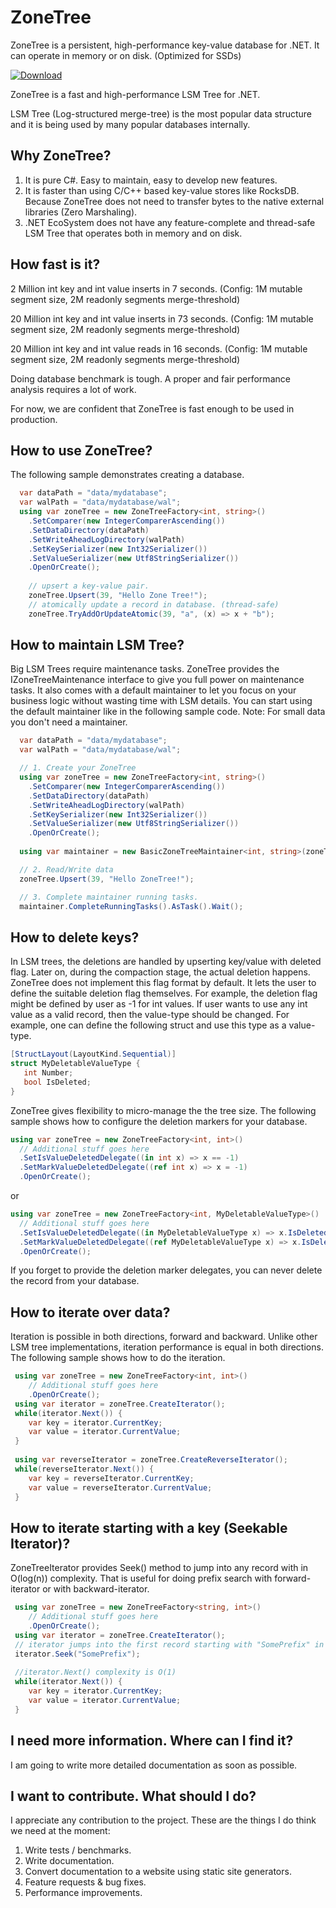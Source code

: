 # ZoneTree
ZoneTree is a persistent, high-performance key-value database for .NET.
It can operate in memory or on disk. (Optimized for SSDs)

[![Download](https://img.shields.io/badge/download-ZoneTree-blue)](https://www.nuget.org/packages/ZoneTree/)

ZoneTree is a fast and high-performance LSM Tree for .NET. 

LSM Tree (Log-structured merge-tree) is the most popular data structure and it is being used by many popular databases internally.

## Why ZoneTree?
1. It is pure C#. Easy to maintain, easy to develop new features.
2. It is faster than using C/C++ based key-value stores like RocksDB. Because ZoneTree does not need to transfer bytes to the native external libraries (Zero Marshaling).
3. .NET EcoSystem does not have any feature-complete and thread-safe LSM Tree that operates both in memory and on disk.

## How fast is it?

2 Million int key and int value inserts in 7 seconds. (Config: 1M mutable segment size, 2M readonly segments merge-threshold)

20 Million int key and int value inserts in 73 seconds. (Config: 1M mutable segment size, 2M readonly segments merge-threshold)

20 Million int key and int value reads in 16 seconds. (Config: 1M mutable segment size, 2M readonly segments merge-threshold)

Doing database benchmark is tough. A proper and fair performance analysis requires a lot of work. 

For now, we are confident that ZoneTree is fast enough to be used in production.

## How to use ZoneTree?

The following sample demonstrates creating a database.
```c#
  var dataPath = "data/mydatabase";
  var walPath = "data/mydatabase/wal";
  using var zoneTree = new ZoneTreeFactory<int, string>()
    .SetComparer(new IntegerComparerAscending())
    .SetDataDirectory(dataPath)
    .SetWriteAheadLogDirectory(walPath)
    .SetKeySerializer(new Int32Serializer())
    .SetValueSerializer(new Utf8StringSerializer())
    .OpenOrCreate();
    
    // upsert a key-value pair.
    zoneTree.Upsert(39, "Hello Zone Tree!");
    // atomically update a record in database. (thread-safe)
    zoneTree.TryAddOrUpdateAtomic(39, "a", (x) => x + "b");
```
## How to maintain LSM Tree?
Big LSM Trees require maintenance tasks. ZoneTree provides the IZoneTreeMaintenance interface to give you full power on maintenance tasks.
It also comes with a default maintainer to let you focus on your business logic without wasting time with LSM details.
You can start using the default maintainer like in the following sample code.
Note: For small data you don't need a maintainer.
```c#
  var dataPath = "data/mydatabase";
  var walPath = "data/mydatabase/wal";

  // 1. Create your ZoneTree
  using var zoneTree = new ZoneTreeFactory<int, string>()
    .SetComparer(new IntegerComparerAscending())
    .SetDataDirectory(dataPath)
    .SetWriteAheadLogDirectory(walPath)
    .SetKeySerializer(new Int32Serializer())
    .SetValueSerializer(new Utf8StringSerializer())
    .OpenOrCreate();
 
  using var maintainer = new BasicZoneTreeMaintainer<int, string>(zoneTree);

  // 2. Read/Write data
  zoneTree.Upsert(39, "Hello ZoneTree!");

  // 3. Complete maintainer running tasks.
  maintainer.CompleteRunningTasks().AsTask().Wait();
```

## How to delete keys?
In LSM trees, the deletions are handled by upserting key/value with deleted flag.
Later on, during the compaction stage, the actual deletion happens.
ZoneTree does not implement this flag format by default. It lets the user to define the suitable deletion flag themselves.
For example, the deletion flag might be defined by user as -1 for int values.
If user wants to use any int value as a valid record, then the value-type should be changed.
For example, one can define the following struct and use this type as a value-type.
```c#
[StructLayout(LayoutKind.Sequential)]
struct MyDeletableValueType {
   int Number; 
   bool IsDeleted; 
}
```
ZoneTree gives flexibility to micro-manage the the tree size.
The following sample shows how to configure the deletion markers for your database.
```c#
using var zoneTree = new ZoneTreeFactory<int, int>()
  // Additional stuff goes here
  .SetIsValueDeletedDelegate((in int x) => x == -1)
  .SetMarkValueDeletedDelegate((ref int x) => x = -1)
  .OpenOrCreate();  
```
or
```c#
using var zoneTree = new ZoneTreeFactory<int, MyDeletableValueType>()
  // Additional stuff goes here
  .SetIsValueDeletedDelegate((in MyDeletableValueType x) => x.IsDeleted)
  .SetMarkValueDeletedDelegate((ref MyDeletableValueType x) => x.IsDeleted = true)
  .OpenOrCreate();  
```
If you forget to provide the deletion marker delegates, you can never delete the record from your database.

## How to iterate over data?

Iteration is possible in both directions, forward and backward.
Unlike other LSM tree implementations, iteration performance is equal in both directions.
The following sample shows how to do the iteration.
```c#
 using var zoneTree = new ZoneTreeFactory<int, int>()
    // Additional stuff goes here
    .OpenOrCreate();
 using var iterator = zoneTree.CreateIterator();
 while(iterator.Next()) {
    var key = iterator.CurrentKey;
    var value = iterator.CurrentValue;
 } 
 
 using var reverseIterator = zoneTree.CreateReverseIterator();
 while(reverseIterator.Next()) {
    var key = reverseIterator.CurrentKey;
    var value = reverseIterator.CurrentValue;
 }
```

## How to iterate starting with a key (Seekable Iterator)?

ZoneTreeIterator provides Seek() method to jump into any record with in O(log(n)) complexity.
That is useful for doing prefix search with forward-iterator or with backward-iterator.
```c#
 using var zoneTree = new ZoneTreeFactory<string, int>()
    // Additional stuff goes here
    .OpenOrCreate();
 using var iterator = zoneTree.CreateIterator();
 // iterator jumps into the first record starting with "SomePrefix" in O(log(n)) complexity. 
 iterator.Seek("SomePrefix");
 
 //iterator.Next() complexity is O(1)
 while(iterator.Next()) {
    var key = iterator.CurrentKey;
    var value = iterator.CurrentValue;
 } 
```

## I need more information. Where can I find it?
I am going to write more detailed documentation as soon as possible.

## I want to contribute. What should I do?
I appreciate any contribution to the project.
These are the things I do think we need at the moment:
1. Write tests / benchmarks.
2. Write documentation.
3. Convert documentation to a website using static site generators.
4. Feature requests & bug fixes.
5. Performance improvements.
